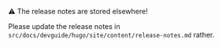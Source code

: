 ⚠️ The release notes are stored elsewhere!

Please update the release notes in `src/docs/devguide/hugo/site/content/release-notes.md` rather.
